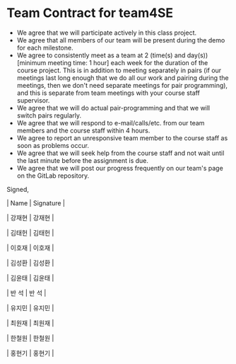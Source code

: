 Team Contract for team4SE
====================================

- We agree that we will participate actively in this class project.
- We agree that all members of our team will be present during the demo for each milestone.
- We agree to consistently meet as a team at 2 (time(s) and day(s)) [minimum meeting time: 1 hour] each week for the duration of the course project. 
  This is in addition to meeting separately in pairs (if our meetings last long enough that we do all our work and pairing during the meetings, then we don't need separate meetings for pair programming), and this is separate from team meetings with your course staff supervisor.
- We agree that we will do actual pair-programming and that we will switch pairs regularly.
- We agree that we will respond to e-mail/calls/etc. from our team members and the course staff within 4 hours.
- We agree to report an unresponsive team member to the course staff as soon as problems occur.
- We agree that we will seek help from the course staff and not wait until the last minute before the assignment is due.
- We agree that we will post our progress frequently on our team's page on the GitLab repository.

Signed,

| Name   |   Signature     |

| 강재현 |  강재현 |

| 김태헌 |  김태헌 |

| 이호재 |  이호재 |

| 김성환 |  김성환 |

| 김윤태 |  김윤태 |

| 반 석 |  반 석 |

| 유지민 |  유지민 |

| 최원재 |  최원재 |

| 한철원 |  한철원 |

| 홍현기 |  홍현기 |
